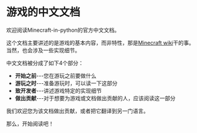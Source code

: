 # 游戏的中文文档
欢迎阅读Minecraft-in-python的官方中文文档。

这个文档主要讲述的是游戏的基本内容，而非特性，那是[Minecraft wiki](https://minecraft.fandom.com/zh/wiki/Minecraft_Wiki)干的事。当然，也会涉及一些实现细节。

中文文档被分成了如下4个部分：

- **开始之前**---您在游玩之前要做什么
- **游玩之时**---准备游玩时，可以读一下这部分
- **致开发者**---讲述游戏特定的实现细节
- **做出贡献**---对于想要为游戏或文档做出贡献的人，应该阅读这一部分

我们欢迎您为该文档做出贡献，或者把它翻译到另一门语言。

那么，开始阅读吧！
